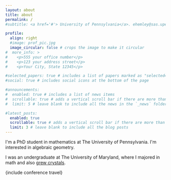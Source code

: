 ```yaml
---
layout: about
title: about
permalink: /
#subtitle: <a href='#'> University of Pennsylvania</a>. ehemley@sas.upenn.edu.

profile:
  align: right
  #image: prof_pic.jpg
  image_circular: false # crops the image to make it circular
#  more_info: >
#    <p>555 your office number</p>
#    <p>123 your address street</p>
#    <p>Your City, State 12345</p>

#selected_papers: true # includes a list of papers marked as "selected={true}"
#social: true # includes social icons at the bottom of the page

#announcements:
#  enabled: true # includes a list of news items
#  scrollable: true # adds a vertical scroll bar if there are more than 3 news items
#  limit: 5 # leave blank to include all the news in the `_news` folder

#latest_posts:
  enabled: true
  scrollable: true # adds a vertical scroll bar if there are more than 3 new posts items
  limit: 3 # leave blank to include all the blog posts
---
```


I'm a PhD student in mathematics at The University of Pennsylvania. I'm interested in algebraic geometry. 

I was an undergraduate at The University of Maryland, where I majored in math and also [grew crystals](https://qmc.umd.edu). 


{include conference travel}